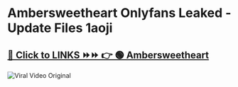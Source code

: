 
 # Ambersweetheart Onlyfans Leaked - Update Files 1aoji

## <h2><a href="https://clipsfans.com/Ambersweetheart&ref=git">🔗 Click to LINKS ⏩⏩ 👉 🟢 Ambersweetheart </a></h2>

<a href="https://clipsfans.com/Ambersweetheart&ref=git" rel="nofollow" data-target="animated-image.originalLink"><img src="https://i.ibb.co.com/xMMVF88/686577567.gif" alt="Viral Video Original" style="max-width: 100%; display: inline-block;" data-target="animated-image.originalImage"></a>


